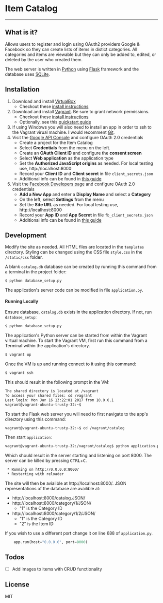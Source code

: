 # Item Catalog
----

## What is it?
Allows users to register and login using OAuth2 providers Google & Facebook so they can create lists of items in distict categories.  All categories and items are viewable but they can only be added to, edited, or deleted by the user who created them.

The web server is written in [Python](https://www.python.org/) using [Flask](http://flask.pocoo.org/) framework and the database uses [SQLite](https://sqlite.org/).


## Installation
1. Download and install [VirtualBox](https://www.virtualbox.org/wiki/Downloads)
	* Checkout these [install instructions](https://www.virtualbox.org/manual/ch01.html#intro-installing)
2. Download and install [Vagrant](https://www.vagrantup.com/downloads.html). Be sure to grant network permissions.
	* Checkout these [install instructions](https://www.vagrantup.com/docs/installation/)
    * Optionally, see this [quickstart guide](https://www.vagrantup.com/docs/getting-started/)
3. If using Windows you will also need to install an app in order to ssh to the Vagrant virual machine.  I would recomment [Git](https://git-scm.com/download/win).
4. Visit the [Google API Console](https://console.developers.google.com/) and configure OAuth 2.0 credentials
	* Create a project for the Item Catalog
	* Select **Credentials** from the menu on the left.
	* Create an **OAuth Client ID** and configure the **consent screen**
	* Select **Web application** as the application type
	* Set the **Authorized JavaScript origins** as needed.  For local testing use, http://localhost:8000
	* Record your **Client ID** and **Client secret** in file `client_secrets.json`
	* Additional info can be found in [this guide](https://developers.google.com/identity/protocols/OAuth2)
4. Visit the [Facebook Developers page](https://developers.facebook.com/quickstarts/?platform=web) and configure OAuth 2.0 credentials
	* **Add a New App** and enter a **Display Name** and select a **Category**
	* On the left, select **Settings** from the menu
	* Set the **Site URL** as needed.  For local testing use, http://localhost:8000
	* Record your **App ID** and **App Secret** in file `fb_client_secrets.json`
	* Additional info can be found in [this guide](https://developers.facebook.com/docs/facebook-login)


## Development
Modify the site as needed. All HTML files are located in the `templates` directory. Styling can be changed using the CSS file `style.css` in the `/static/css` folder.

A blank `catalog.db` database can be created by running this command from a terminal in the project folder:
```sh
$ python database_setup.py
```

The application's server code can be modified in file `application.py`.


#### Running Locally
Ensure database, `catalog.db` exists in the application directory.  If not, run `database_setup`:
```sh
$ python database_setup.py
```

The application's Python server can be started from within the Vagrant virtual machine. To start the Vagrant VM, first run this command from a Terminal within the application's directory. 
```sh
$ vagrant up
```

Once the VM is up and running connect to it using this command:
```sh
$ vagrant ssh
```

This should result in the following prompt in the VM:
```sh
The shared directory is located at /vagrant
To access your shared files: cd /vagrant
Last login: Mon Jan 16 13:22:01 2017 from 10.0.0.1
vagrant@vagrant-ubuntu-trusty-32:~$ 
```

To start the Flask web server you will need to first navigate to the app's directory using this command:
```sh
vagrant@vagrant-ubuntu-trusty-32:~$ cd /vagrant/catalog
```

Then start `application`:
```sh
vagrant@vagrant-ubuntu-trusty-32:/vagrant/catalog$ python application.py
```

Which should result in the server starting and listening on port 8000. The server can be killed by pressing <kbd>CTRL</kbd>+<kbd>C</kbd>.
```sh
 * Running on http://0.0.0.0:8000/
 * Restarting with reloader
```

The site will then be avialible at http://localhost:8000/.
JSON representations of the database are availible at:

* http://localhost:8000/catalog.JSON/
* http://localhost:8000/category/1/JSON/ 
	* "1" is the Category ID
* http://localhost:8000/category/1/2/JSON/ 
	* "1" is the Category ID
	* "2" is the Item ID


If you wish to use a different port change it on line 688 of `application.py`.
```python
	app.run(host="0.0.0.0", port=8000)
```



## Todos
- [ ] Add images to items with CRUD functionality


## License
MIT
